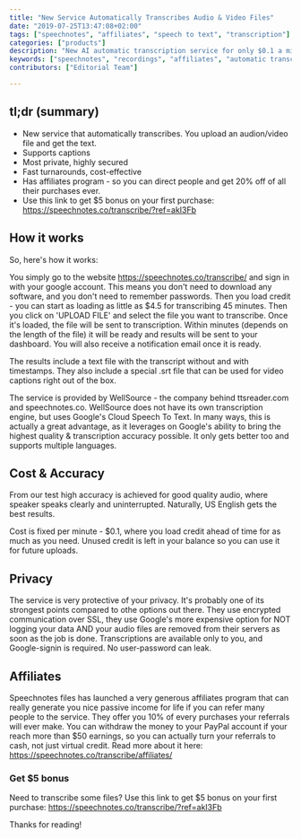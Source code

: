 ```yaml
---
title: "New Service Automatically Transcribes Audio & Video Files"
date: "2019-07-25T13:47:08+02:00"
tags: ["speechnotes", "affiliates", "speech to text", "transcription"]
categories: ["products"]
description: "New AI automatic transcription service for only $0.1 a minute"
keywords: ["speechnotes", "recordings", "affiliates", "automatic transcription", "speech to text", "transcription", "dictation"]
contributors: ["Editorial Team"]

---
```


## tl;dr (summary)

* New service that automatically transcribes. You upload an audion/video file and get the text.
* Supports captions
* Most private, highly secured
* Fast turnarounds, cost-effective
* Has affiliates program - so you can direct people and get 20% off of all their purchases ever.
* Use this link to get $5 bonus on your first purchase: https://speechnotes.co/transcribe/?ref=akI3Fb

## How it works

So, here's how it works:

You simply go to the website https://speechnotes.co/transcribe/ and sign in with your google account.
This means you don't need to download any software, and you don't need to remember passwords.
Then you load credit - you can start as loading as little as $4.5 for transcribing 45 minutes.
Then you click on 'UPLOAD FILE' and select the file you want to transcribe.
Once it's loaded, the file will be sent to transcription. Within minutes (depends on the length of the file) it will be ready and results will be sent to your dashboard.
You will also receive a notification email once it is ready.

The results include a text file with the transcript without and with timestamps. They also include a special .srt file that can be used for video captions right out of the box.

The service is provided by WellSource - the company behind ttsreader.com and speechnotes.co. WellSource does not have its own transcription engine, but uses Google's Cloud Speech To Text.
In many ways, this is actually a great advantage, as it leverages on Google's ability to bring the highest quality & transcription accuracy possible. It only gets better too and supports multiple languages.

## Cost & Accuracy

From our test high accuracy is achieved for good quality audio, where speaker speaks clearly and uninterrupted. Naturally, US English gets the best results.

Cost is fixed per minute - $0.1, where you load credit ahead of time for as much as you need. Unused credit is left in your balance so you can use it for future uploads.


## Privacy

The service is very protective of your privacy. It's probably one of its strongest points compared to othe options out there.
They use encrypted communication over SSL, they use Google's more expensive option for NOT logging your data AND your audio files are removed from their servers as soon as the job is done.
Transcriptions are available only to you, and Google-signin is required. No user-password can leak.

## Affiliates

Speechnotes files has launched a very generous affiliates program that can really generate you nice passive income for life if you can refer many people to the service. They offer you 10% of every purchases your referrals will ever make. You can withdraw the money to your PayPal account if your reach more than $50 earnings, so you can actually turn your referrals to cash, not just virtual credit.
Read more about it here: https://speechnotes.co/transcribe/affiliates/

### Get $5 bonus
Need to transcribe some files? Use this link to get $5 bonus on your first purchase: https://speechnotes.co/transcribe/?ref=akI3Fb


Thanks for reading!
